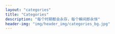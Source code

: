 ```yaml
---
layout: "categories"
title: "Categories"
description: "每个时期都会永存，每个瞬间即永恒"
header-img: "img/header_img/categories_bg.jpg"
---
```

